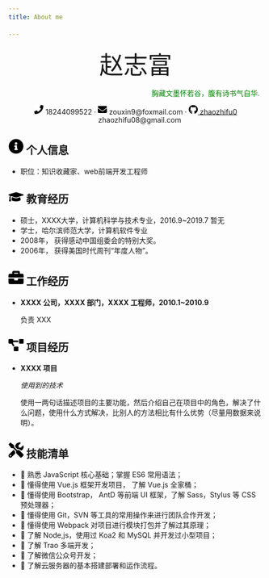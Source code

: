 ```yaml
---
title: About me

---
```





 <center>
     <!-- <h1>赵志富</h1>          -->
     <font face="黑体"  size=25>赵志富</font>
 </center>
 <font face="STCAIYUN" color=green ><p align="right">胸藏文墨怀若谷，腹有诗书气自华.&nbsp;&nbsp;</p></font>
<center> 
 <img src="assets/phone-solid.svg" width="18px">&nbsp;18244099522         · <img src="assets/envelope-solid.svg" width="18px">&nbsp;zouxin9@foxmail.com     · <img src="assets/github-brands.svg" width="18px"><a href="https://github.com/zhaozhifu0">&nbsp;zhaozhifu0</a> <br><center>&nbsp;&nbsp;&nbsp;&nbsp;zhaozhifu08@gmail.com </center>
</center>

 ## <img src="assets/info-circle-solid.svg" width="30px"> 个人信息 

 - 职位：知识收藏家、web前端开发工程师


## <img src="assets/graduation-cap-solid.svg" width="30px"> 教育经历

- 硕士，XXXX大学，计算机科学与技术专业，2016.9~2019.7 暂无
- 学士，哈尔滨师范大学，计算机软件专业
- 2008年， 获得感动中国组委会的特别大奖。
- 2006年， 获得美国时代周刊“年度人物”。

## <img src="assets/briefcase-solid.svg" width="30px"> 工作经历

- **XXXX 公司，XXXX 部门，XXXX 工程师，2010.1~2010.9**

   负责 XXX

## <img src="assets/project-diagram-solid.svg" width="30px"> 项目经历

- **XXXX 项目**

  *使用到的技术*

  使用一两句话描述项目的主要功能，然后介绍自己在项目中的角色，解决了什么问题，使用什么方式解决，比别人的方法相比有什么优势（尽量用数据来说明）。



## <img src="assets/tools-solid.svg" width="30px"> 技能清单


-  熟悉 JavaScript 核心基础；掌握 ES6 常用语法；
-  懂得使用 Vue.js 框架开发项目， 了解 Vue.js 全家桶；
-  懂得使用 Bootstrap， AntD 等前端 UI 框架，了解 Sass，Stylus 等 CSS 预处理器；
-  懂得使用 Git，SVN 等工具的常用操作来进行团队合作开发；
-  懂得使用 Webpack 对项目进行模块打包并了解过其原理；
-  了解 Node,js，使用过 Koa2 和 MySQL 并开发过小型项目；
-  了解 Trao 多端开发；
-  了解微信公众号开发；
-  了解云服务器的基本搭建部署和运作流程。